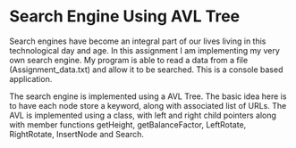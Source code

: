 # Search Engine Using AVL Tree

Search engines have become an integral part of our lives living in this technological day and age. In this assignment I am implementing my very own search engine. My program is able to read a data from a file (Assignment_data.txt) and allow it to be searched. This is a console based application.

The search engine is implemented using a AVL Tree. The basic idea here is to have each node store a keyword, along with associated list of URLs. The AVL is implemented using a class, with left and right child pointers along with member functions getHeight, getBalanceFactor, LeftRotate, RightRotate, InsertNode and Search.

